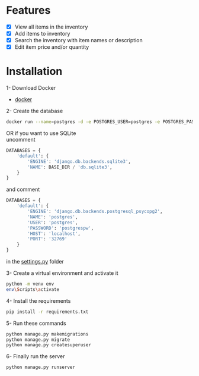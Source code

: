 # Features

- [x] View all items in the inventory
- [x] Add items to inventory
- [x] Search the inventory with item names or description
- [x] Edit item price and/or quantity

# Installation

1- Download Docker 
- [docker](https://www.docker.com/products/docker-desktop/)

2- Create the database
```bash
docker run --name=postgres -d -e POSTGRES_USER=postgres -e POSTGRES_PASSWORD=postgrespw -e POSTGRES_DBNAME=postgres -p 32769:32769 postgres:latest
```
OR if you want to use SQLite <br>
uncomment
```python
DATABASES = {
    'default': {
        'ENGINE': 'django.db.backends.sqlite3',
        'NAME': BASE_DIR / 'db.sqlite3',
    }
}
```
and comment
```python
DATABASES = {
    'default': {
        'ENGINE': 'django.db.backends.postgresql_psycopg2',
        'NAME': 'postgres',
        'USER': 'postgres',
        'PASSWORD': 'postgrespw',
        'HOST': 'localhost',
        'PORT': '32769'
    }
}
```
in the [settings.py](https://github.com/AhmadSci/Small-Inventory-Webapp/blob/main/SmallInventoryWebapp/settings.py) folder

3- Create a virtual environment and activate it 
```bash
python -m venv env
env\Scripts\activate
```

4- Install the requirements

```bash
pip install -r requirements.txt
```

5- Run these commands
```bash
python manage.py makemigrations
python manage.py migrate
python manage.py createsuperuser
```

6- Finally run the server
```bash
python manage.py runserver
```
